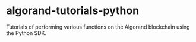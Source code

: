 # algorand-tutorials-python
Tutorials of performing various functions on the Algorand blockchain using the Python SDK.
